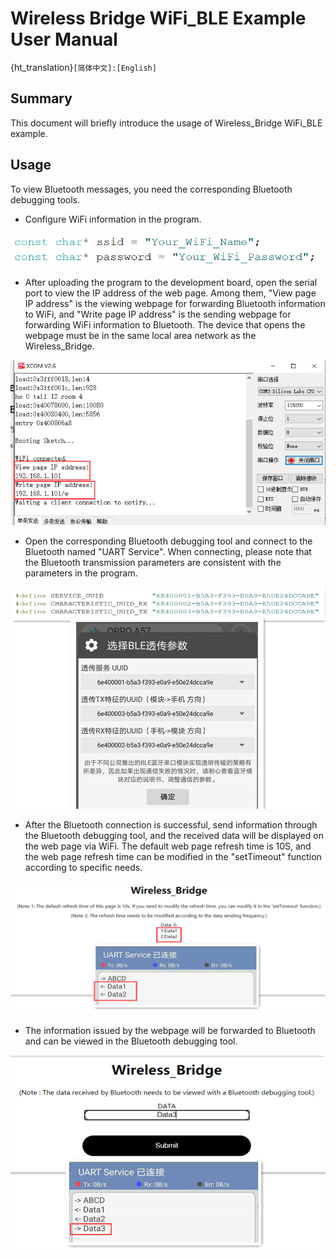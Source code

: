 # Wireless Bridge WiFi_BLE Example User Manual

{ht_translation}`[简体中文]:[English]`

## Summary

This document will briefly introduce the usage of Wireless_Bridge WiFi_BLE example.

## Usage

To view Bluetooth messages, you need the corresponding Bluetooth debugging tools.

- Configure WiFi information in the program.

![](img/wifi_ble_user_manual/01.png)

- After uploading the program to the development board, open the serial port to view the IP address of the web page. Among them, "View page IP address" is the viewing webpage for forwarding Bluetooth information to WiFi, and "Write page IP address" is the sending webpage for forwarding WiFi information to Bluetooth. The device that opens the webpage must be in the same local area network as the Wireless_Bridge.

![](img/wifi_ble_user_manual/02.png)

- Open the corresponding Bluetooth debugging tool and connect to the Bluetooth named "UART Service". When connecting, please note that the Bluetooth transmission parameters are consistent with the parameters in the program.

![](img/wifi_ble_user_manual/03.png)

- After the Bluetooth connection is successful, send information through the Bluetooth debugging tool, and the received data will be displayed on the web page via WiFi. The default web page refresh time is 10S, and the web page refresh time can be modified in the "setTimeout" function according to specific needs.

![](img/wifi_ble_user_manual/04.png)

- The information issued by the webpage will be forwarded to Bluetooth and can be viewed in the Bluetooth debugging tool.

![](img/wifi_ble_user_manual/05.png)
